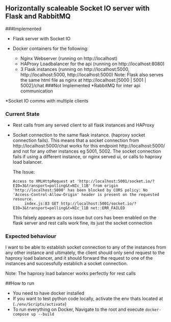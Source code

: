 ## Horizontally scaleable Socket IO server with Flask and RabbitMQ

###Implemented
* Flask server with Socket IO

* Docker containers for the following:
    * Nginx Webserver (running on http://localhost)
    * HAProxy Loadbalancer for the api (running on http://localhost:8080)
    * 3 Flask instances (running on http://localhost:5000, http://localhost:5000, http://localhost:5000)
Note: Flask also serves the same html file as nginx at http://localhost:[5000 | 5001 | 5002]/chat
###Not Implemented
*RabbitMQ for inter api communication

*Socket IO comms with multiple clients


### Current State
   * Rest calls from any served client to all flask instances and HAProxy 
   * Socket connection to the same flask instance. (haproxy socket connection fails). This means that a socket connection from http://localhost:5000/chat works for this endpoint http://localhost:5000/ and not for any other instances eg 5001, 5002.
     The socket connection fails if using a different instance, or nginx served ui, or calls to haproxy load balancer.
     
     The Issue: 
     ```
     Access to XMLHttpRequest at 'http://localhost:5001/socket.io/?EIO=3&transport=polling&t=NIc_l1B' from origin 'http://localhost:5000' has been blocked by CORS policy: No 'Access-Control-Allow-Origin' header is present on the requested resource.
          index.js:83 GET http://localhost:5001/socket.io/?EIO=3&transport=polling&t=NIc_l1B net::ERR_FAILED
     ```
     This falsely appears as cors issue but cors has been enabled on the flask server and rest calls work fine, its just the socket connection
     
 ### Expected behaviour
 
 I want to be able to establish socket connection to any of the instances from any other instance and ultimately, 
 the client should only send request to the haproxy load balancer, and it should forward the request to one of the instances and successfully establich a socket connection.
 
 Note: The haproxy load balancer works perfectly for rest calls 
 
 
 ##How to run
 
* You need to have docker installed
* If you want to test python code locally, activate the env thats located at (`./env/Scripts/activate`)
* To run everything on Docker, Navigate to the root and execute `docker-compose up --build`